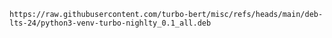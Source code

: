     https://raw.githubusercontent.com/turbo-bert/misc/refs/heads/main/deb-lts-24/python3-venv-turbo-nighlty_0.1_all.deb
